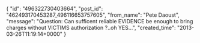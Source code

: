  {
   "id": "496322730403664",
   "post_id": "462493170453287_496116653757605",
   "from_name": "Pete Daoust",
   "message": "Question: Can sufficent reliable EVIDENCE be enough to bring charges without VICTIMS authorization ?..oh YES...",
   "created_time": "2013-03-26T11:19:14+0000"
 }
